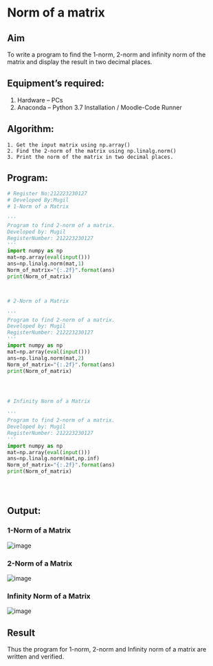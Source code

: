 # Norm of a matrix
## Aim
To write a program to find the 1-norm, 2-norm and infinity norm of the matrix and display the result in two decimal places.
## Equipment’s required:
1.	Hardware – PCs
2.	Anaconda – Python 3.7 Installation / Moodle-Code Runner
## Algorithm:
	1. Get the input matrix using np.array()   
    2. Find the 2-norm of the matrix using np.linalg.norm()
	3. Print the norm of the matrix in two decimal places.
## Program:
```Python
# Register No:212223230127
# Developed By:Mugil
# 1-Norm of a Matrix

'''
Program to find 2-norm of a matrix.
Developed by: Mugil
RegisterNumber: 212223230127
'''
import numpy as np
mat=np.array(eval(input()))
ans=np.linalg.norm(mat,1)
Norm_of_matrix="{:.2f}".format(ans)
print(Norm_of_matrix)



# 2-Norm of a Matrix

'''
Program to find 2-norm of a matrix.
Developed by: Mugil
RegisterNumber: 212223230127
'''
import numpy as np
mat=np.array(eval(input()))
ans=np.linalg.norm(mat,2)
Norm_of_matrix="{:.2f}".format(ans)
print(Norm_of_matrix)




# Infinity Norm of a Matrix

'''
Program to find 2-norm of a matrix.
Developed by: Mugil
RegisterNumber: 212223230127
'''
import numpy as np
mat=np.array(eval(input()))
ans=np.linalg.norm(mat,np.inf)
Norm_of_matrix="{:.2f}".format(ans)
print(Norm_of_matrix)





```
## Output:
### 1-Norm of a Matrix

![image](https://github.com/mugil25/Norm-of-a-matrix/assets/148515771/e7fb28fc-f3ed-4cee-9a2e-8eb7f442fb9f)


### 2-Norm of a Matrix

![image](https://github.com/mugil25/Norm-of-a-matrix/assets/148515771/e57d4dfc-c480-4894-9f50-7727c5c7add9)

### Infinity Norm of a Matrix

![image](https://github.com/mugil25/Norm-of-a-matrix/assets/148515771/6f0ebd2b-49b9-428a-b8ed-1fe43827de05)


## Result
Thus the program for 1-norm, 2-norm and Infinity norm of a matrix are written and verified.
